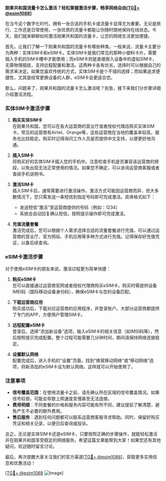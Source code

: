 **刚果共和国流量卡怎么激活？轻松掌握激活步骤，畅享网络自由[[TG💪+ @esim1088](https://t.me/s/esim1088)]**

在当今这个数字化时代，拥有一张合适的手机卡或流量卡显得尤为重要。无论是旅行、工作还是日常使用，一张优质的流量卡都能让你随时随地保持在线状态。今天，我们就来聊聊如何激活刚果共和国的流量卡，让您的网络生活更加便捷。

首先，让我们了解一下刚果共和国的流量卡有哪些种类。一般来说，流量卡主要分为两种：实体SIM卡和eSIM卡。实体SIM卡是我们常见的那种小塑料卡片，需要插入手机的SIM卡槽中才能使用；而eSIM卡则是直接嵌入设备中的虚拟SIM卡，无需物理插拔，支持远程配置和激活。这两种卡各有优劣，选择时可以根据自己的需求来决定。如果您喜欢传统的方式，实体SIM卡是个不错的选择；而如果追求便捷性，尤其是经常更换设备的人群，eSIM卡会更适合您。

那么，问题来了，刚果共和国的流量卡怎么激活呢？别急，接下来我们分步骤详细介绍激活流程。

### 实体SIM卡激活步骤

1. **购买实体SIM卡**  
   在刚果共和国，您可以在各大运营商的营业厅或者授权代理店购买实体SIM卡。常见的运营商有Airtel、Orange等，这些运营商在当地的覆盖率较高，服务也比较稳定。购买时记得询问工作人员是否提供中文支持，以便更好地沟通。

2. **插入SIM卡**  
   将购买好的实体SIM卡插入您的手机中。注意检查手机是否兼容该运营商的频段，以免出现无法正常使用的情况。如果您不确定，可以咨询运营商客服或者查阅手机说明书。

3. **激活SIM卡**  
   插入SIM卡后，通常需要进行激活操作。激活方式可能因运营商而异，但大多数情况下，您只需发送一条短信到指定号码即可完成激活。具体格式如下：
   - 发送短信“激活”至运营商提供的号码（例如：1234）
   - 系统会自动回复确认短信，按照提示操作即可完成激活。

4. **充值流量套餐**  
   激活完成后，您可以根据个人需求选择合适的流量套餐进行充值。可以通过运营商的营业厅、官方网站、手机应用等多种方式进行充值。记得保存好充值凭证，以备后续查询。

### eSIM卡激活步骤

对于使用eSIM卡的朋友来说，激活过程更为简单快捷：

1. **购买eSIM卡**  
   您可以直接通过运营商官网或者授权代理商购买eSIM卡。购买时需提供设备IMEI码（国际移动设备身份码），确保eSIM卡与您的设备匹配。

2. **下载运营商应用**  
   购买成功后，下载对应运营商的应用程序，并登录账户。大部分运营商都提供了专门的APP，方便用户管理SIM卡。

3. **远程配置eSIM卡**  
   登录后，选择“添加新设备”选项，输入eSIM卡的相关信息（如IMSI码等），然后按照提示完成配置。整个过程可能需要几分钟时间，期间请保持网络连接稳定。

4. **设置默认网络**  
   配置完成后，进入手机的“设置”页面，找到“蜂窝移动网络”或“移动网络”选项，将新添加的eSIM卡设为默认网络。这样就可以开始使用了。

### 注意事项

- **信号覆盖范围**：在使用流量卡之前，请先确认所在区域的信号覆盖情况。如果信号较弱，可能会导致上网速度变慢甚至无法连接。
- **费用明细**：不同套餐的价格和服务内容可能有所不同，建议提前了解清楚，避免产生不必要的额外费用。
- **售后服务**：遇到任何问题都可以联系运营商客服寻求帮助。同时，保留好购买凭证和相关记录，以便日后查询或投诉。

总之，无论是实体SIM卡还是eSIM卡，只要按照正确的步骤操作，就能轻松激活并在刚果共和国享受稳定的网络服务。希望这篇文章能帮到大家！如果您还有其他疑问，欢迎随时留言讨论。

最后，再次提醒大家关注我们的官方渠道[[TG💪+ @esim1088](https://t.me/s/esim1088)]，获取更多实用信息和优惠活动！  

[[TG💪+ @esim1088](https://t.me/s/esim1088) ![Image](https://i.postimg.cc/4NQfJmqS/Snipaste-2025-05-13-00-14-12.png)]